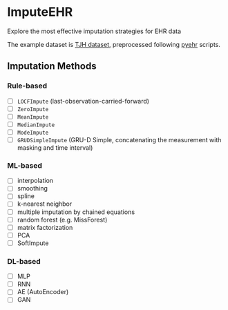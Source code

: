 # ImputeEHR

Explore the most effective imputation strategies for EHR data

The example dataset is [TJH dataset](https://www.nature.com/articles/s42256-020-0180-7), preprocessed following [pyehr](https://github.com/yhzhu99/pyehr) scripts.

## Imputation Methods


### Rule-based


- [ ] `LOCFImpute` (last-observation-carried-forward)
- [ ] `ZeroImpute`
- [ ] `MeanImpute`
- [ ] `MedianImpute`
- [ ] `ModeImpute`
- [ ] `GRUDSimpleImpute` (GRU-D Simple, concatenating the measurement with masking and time interval)

### ML-based

- [ ] interpolation
- [ ] smoothing
- [ ] spline
- [ ] k-nearest neighbor
- [ ] multiple imputation by chained equations
- [ ] random forest (e.g. MissForest)
- [ ] matrix factorization
- [ ] PCA
- [ ] SoftImpute

### DL-based

- [ ] MLP
- [ ] RNN
- [ ] AE (AutoEncoder)
- [ ] GAN
